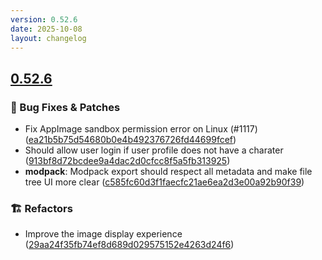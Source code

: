 ```yaml
---
version: 0.52.6
date: 2025-10-08
layout: changelog
---
```

## [0.52.6](#0.52.6)
### 🐛 Bug Fixes & Patches

- Fix AppImage sandbox permission error on Linux (#1117) ([ea21b5b75d54680b0e4b492376726fd44699fcef](https://github.com/Voxelum/x-minecraft-launcher/commit/ea21b5b75d54680b0e4b492376726fd44699fcef))
- Should allow user login if user profile does not have a charater ([913bf8d72bcdee9a4dac2d0cfcc8f5a5fb313925](https://github.com/Voxelum/x-minecraft-launcher/commit/913bf8d72bcdee9a4dac2d0cfcc8f5a5fb313925))
- **modpack**: Modpack export should respect all metadata and make file tree UI more clear ([c585fc60d3f1faecfc21ae6ea2d3e00a92b90f39](https://github.com/Voxelum/x-minecraft-launcher/commit/c585fc60d3f1faecfc21ae6ea2d3e00a92b90f39))
### 🏗️ Refactors

- Improve the image display experience ([29aa24f35fb74ef8d689d029575152e4263d24f6](https://github.com/Voxelum/x-minecraft-launcher/commit/29aa24f35fb74ef8d689d029575152e4263d24f6))
